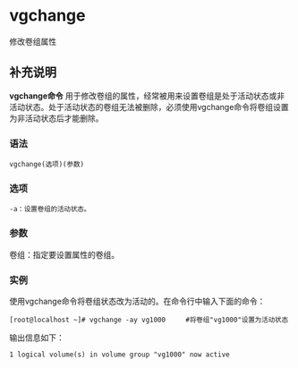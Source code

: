 vgchange
===

修改卷组属性

## 补充说明

**vgchange命令** 用于修改卷组的属性，经常被用来设置卷组是处于活动状态或非活动状态。处于活动状态的卷组无法被删除，必须使用vgchange命令将卷组设置为非活动状态后才能删除。

###  语法

```shell
vgchange(选项)(参数)
```

###  选项

```shell
-a：设置卷组的活动状态。
```

###  参数

卷组：指定要设置属性的卷组。

###  实例

使用vgchange命令将卷组状态改为活动的。在命令行中输入下面的命令：

```shell
[root@localhost ~]# vgchange -ay vg1000     #将卷组"vg1000"设置为活动状态
```

输出信息如下：

```shell
1 logical volume(s) in volume group "vg1000" now active
```


<!-- Linux命令行搜索引擎：https://jaywcjlove.github.io/linux-command/ -->